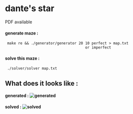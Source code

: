 # dante's star
PDF available
#### generate maze :
     make re && ./generator/generator 20 10 perfect > map.txt
                                         or imperfect
#### solve this maze :
     ./solver/solver map.txt
## What does it looks like :
#### generated : ![generated](https://user-images.githubusercontent.com/65111947/82348097-b7a1e100-99f8-11ea-80d2-407ac2488fa3.PNG)
#### solved : ![solved](https://user-images.githubusercontent.com/65111947/82348156-c6889380-99f8-11ea-9114-e947216098fe.PNG)
